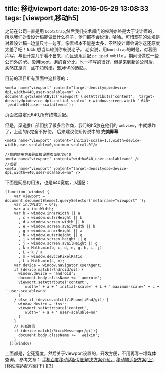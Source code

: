 title: 移动viewport
date: 2016-05-29 13:08:33
tags: [viewport,移动h5]
---

之前在公司一直是用 `bootstrap`,然后我们技术部门的权利始终是大于设计师的，所以我们对着设计稿能做出什么样子，他们都不会说话，哈哈。可惜现在的处境是对着设计稿一边量尺寸一边写，像素根本不能差太多，不然设计师会说你这还原度太差了吧！fuck,想当年轮到你来说老子。
老实说，用`bootstrap`的时候，对着图片写，与设计差几乎看不出来，而且通用适配 `pc ipad mobile` 。期间也做过一些公司外的h5，没用boot，用的百分比。也一样写的很好。但是来到新的公司后，突然还是有一些不知所措，面对h5的适配。、

目前的项目所有页面中这样写的：
```
<meta name="viewport" content="target-densitydpi=device-dpi,width=640,user-scalable=no" />
document.getElementById('viewport').setAttribute('content', 'target-densitydpi=device-dpi,initial-scale=' + window.screen.width / 640+ ',width=640,user-scalable=no'); 
```
页面宽度定死640,所有终端适配。

但是，渠道推广部们接了很多合作商，我们的h5放在他们的 `webview`，中就爆炸了，上面的js完全不好使。
后来建议使用传说中的 **完美屏幕**
```
<meta name="viewport" content="initial-scale=1.0,width=device-width,user-scalable=0,maximum-scale=1.0"/>

//我的使用方法是直接设置页面宽度640
<meta name="viewport" content="width=640,user-scalable=no" />
//或者
<meta name="viewport" content="target-densitydpi=device-dpi,width=640,user-scalable=no" />

```
下面是网易的用法，也是640宽度，js适配：
```
(function (window) {
    var viewport = document.documentElement.querySelector('meta[name="viewport"]');
    var initWidth = 640;
    var a = initWidth;
    var b = window.innerWidth || a
      , c = window.outerHeight || b
      , d = window.screen.width || b
      , e = window.screen.availWidth || b
      , g = window.innerHeight || a
      , h = window.outerHeight || g
      , i = window.screen.height || g
      , j = window.screen.availHeight || g
      , k = Math.min(b, c, d, e, g, h, i, j)
      , L = k / a
      , m = window.devicePixelRatio
      , L = Math.min(L, m);
    var device = window.navigator.userAgent;
    if (device.match(/Android/gi)) {
      window.device = 'android';
      document.body.className += ' android';
      viewport.setAttribute('content',
        'width=' + a + ' initial-scale=' + L + ' maximum-scale=' + L + ' user-scalable=no'
      )
    } else if (device.match(/iPhone|iPad/gi)) {
      window.device = 'ios';
      viewport.setAttribute('content',
        'width=' + a + ' user-scalable=no'
      ) 
    }
    // 判断微信
    if (device.match(/MicroMessenger/gi)){
      document.body.className += ' weixin';
    }
  })(window)
```

上面都是，定死宽度，然后关于viewport设置的，开发方便，不用再写一堆媒体查询。
参考文章：
[手机百度移动适配切图解决方案介绍。][1]
[移动端适配方案(上) ][2]
[移动端适配方案(下) ][3]


[1]: http://js8.in/2015/12/12/%E6%89%8B%E6%9C%BA%E7%99%BE%E5%BA%A6%E7%A7%BB%E5%8A%A8%E9%80%82%E9%85%8D%E5%88%87%E5%9B%BE%E8%A7%A3%E5%86%B3%E6%96%B9%E6%A1%88%E4%BB%8B%E7%BB%8D/
[2]: https://github.com/riskers/blog/issues/17
[2]: https://github.com/riskers/blog/issues/18

